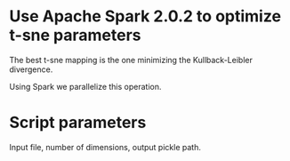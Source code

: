 # Use Apache Spark 2.0.2 to optimize t-sne parameters

The best t-sne mapping is the one minimizing the Kullback-Leibler divergence.

Using Spark we parallelize this operation.

# Script parameters
Input file, number of dimensions, output pickle path.
